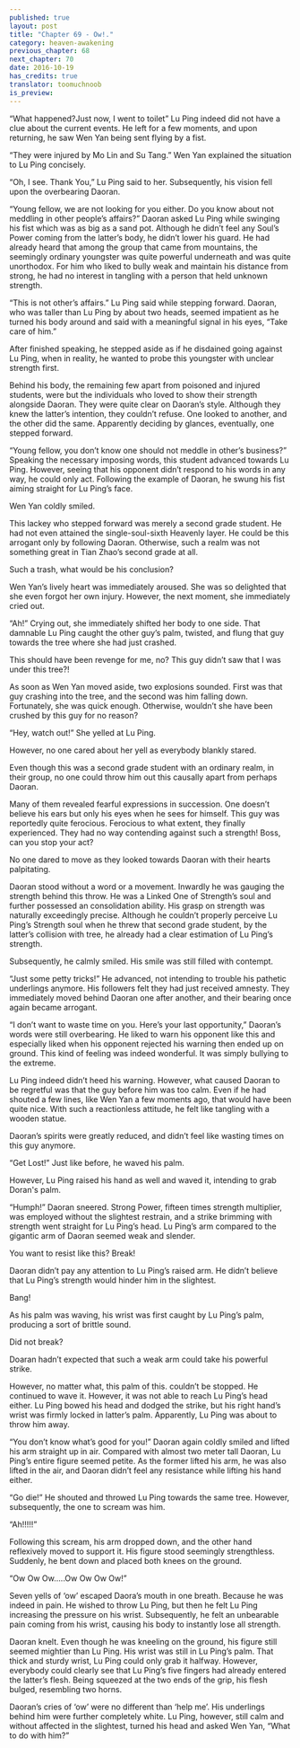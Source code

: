 ```yaml
---
published: true
layout: post
title: "Chapter 69 - Ow!."
category: heaven-awakening
previous_chapter: 68
next_chapter: 70
date: 2016-10-19
has_credits: true
translator: toomuchnoob
is_preview:
---
```

“What happened?Just now, I went to toilet” Lu Ping indeed did not have a clue about the current events. He left for a few moments, and upon returning, he saw Wen Yan being sent flying by a fist.

“They were injured by Mo Lin and Su Tang.” Wen Yan explained the situation to Lu Ping concisely.

“Oh, I see. Thank You,” Lu Ping said to her. Subsequently, his vision fell upon the overbearing Daoran.
<!--more-->

“Young fellow, we are not looking for you either. Do you know about not meddling in other people’s affairs?” Daoran asked Lu Ping while swinging his fist which was as big as a sand pot. Although he didn’t feel any Soul’s Power coming from the latter’s body, he didn’t lower his guard. He had already heard that among the group that came from mountains, the seemingly ordinary youngster was quite powerful underneath and was quite unorthodox. For him who liked to bully weak and maintain his distance from strong, he had no interest in tangling with a person that held unknown strength.

“This is not other’s affairs.” Lu Ping said while stepping forward. Daoran, who was taller than Lu Ping by about two heads, seemed impatient as he turned his body around and said with a meaningful signal in his eyes, “Take care of him.” 

After finished speaking, he stepped aside as if he disdained going against Lu Ping, when in reality, he wanted to probe this youngster with unclear strength first.

Behind his body, the remaining few apart from poisoned and injured students, were but the individuals who loved to show their strength alongside Daoran. They were quite clear on Daoran’s style. Although they knew the latter’s intention, they couldn’t refuse. One looked to another, and the other did the same. Apparently deciding by glances, eventually, one stepped forward.

“Young fellow, you don’t know one should not meddle in other’s business?” Speaking the necessary imposing words, this student advanced towards Lu Ping. However, seeing that his opponent didn’t respond to his words in any way, he could only act. Following the example of Daoran, he swung his fist aiming straight for Lu Ping’s face.

Wen Yan coldly smiled.

This lackey who stepped forward was merely a second grade student. He had not even attained the single-soul-sixth Heavenly layer. He could be this arrogant only by following Daoran. Otherwise, such a realm was not something great in Tian Zhao’s second grade at all.

Such a trash, what would be his conclusion?

Wen Yan’s lively heart was immediately aroused. She was so delighted that she even forgot her own injury. However, the next moment, she immediately cried out.

“Ah!” Crying out, she immediately shifted her body to one side. That damnable Lu Ping caught the other guy’s palm, twisted, and flung that guy towards the tree where she had just crashed.

This should have been revenge for me, no? This guy didn’t saw that I was under this tree?!

As soon as Wen Yan moved aside, two explosions sounded. First was that guy crashing into the tree, and the second was him falling down. Fortunately, she was quick enough. Otherwise, wouldn’t she have been crushed by this guy for no reason?

“Hey, watch out!” She yelled at Lu Ping.

However, no one cared about her yell as everybody blankly stared.

Even though this was a second grade student with an ordinary realm, in their group, no one could throw him out this causally apart from perhaps Daoran.

Many of them revealed fearful expressions in succession. One doesn’t believe his ears but only his eyes when he sees for himself. This guy was reportedly quite ferocious. Ferocious to what extent, they finally experienced. They had no way contending against such a strength! Boss, can you stop your act?

No one dared to move as they looked towards Daoran with their hearts palpitating.

Daoran stood without a word or a movement. Inwardly he was gauging the strength behind this throw. He was a Linked One of Strength’s soul and further possessed an consolidation ability. His grasp on strength was naturally exceedingly precise. Although he couldn’t properly perceive Lu Ping’s Strength soul when he threw that second grade student, by the latter’s collision with tree, he already had a clear estimation of Lu Ping’s strength.

Subsequently, he calmly smiled. His smile was still filled with contempt.

“Just some petty tricks!” He advanced, not intending to trouble his pathetic underlings anymore. His followers felt they had just received amnesty. They immediately moved behind Daoran one after another, and their bearing once again became arrogant.

“I don’t want to waste time on you. Here’s your last opportunity,”  Daoran’s words were still overbearing. He liked to warn his opponent like this and especially liked when his opponent rejected his warning then ended up on ground. This kind of feeling was indeed wonderful. It was simply bullying to the extreme.

Lu Ping indeed didn’t heed his warning. However, what caused Daoran to be regretful was that the guy before him was too calm. Even if he had shouted a few lines, like Wen Yan a few moments ago, that would have been quite nice. With such a reactionless attitude, he felt like tangling with a wooden statue.

Daoran’s spirits were greatly reduced, and didn’t feel like wasting times on this guy anymore.

“Get Lost!” Just like before, he waved his palm.

However, Lu Ping raised his hand as well and waved it, intending to grab Doran's palm.

“Humph!” Daoran sneered. Strong Power, fifteen times strength multiplier, was employed without the slightest restrain, and a strike brimming with strength went straight for Lu Ping’s head. Lu Ping’s arm compared to the gigantic arm of Daoran seemed weak and slender.

You want to resist like this? Break!

Daoran didn’t pay any attention to Lu Ping’s raised arm. He didn’t believe that Lu Ping’s strength would hinder him in the slightest.

Bang!

As his palm was waving, his wrist was first caught by Lu Ping’s palm, producing a sort of brittle sound.

Did not break?

Doaran hadn’t expected that such a weak arm could take his powerful strike.

However, no matter what, this palm of this.  couldn’t be stopped. He continued to wave it. However, it was not able to reach Lu Ping’s head either. Lu Ping bowed his head and dodged the strike, but his right hand’s wrist was firmly locked in latter’s palm. Apparently, Lu Ping was about to throw him away.

“You don’t know what’s good for you!” Daoran again coldly smiled and lifted his arm straight up in air. Compared with almost two meter tall Daoran, Lu Ping’s entire figure seemed petite. As the former lifted his arm, he was also lifted in the air, and Daoran didn’t feel any resistance while lifting his hand either.

“Go die!” He shouted and throwed Lu Ping towards the same tree. However, subsequently, the one to scream was him.

“Ah!!!!!”

Following this scream, his arm dropped down, and the other hand reflexively moved to support it. His figure stood seemingly strengthless. Suddenly, he bent down and placed both knees on the ground.



“Ow Ow Ow…..Ow Ow Ow Ow!” 

Seven yells of ‘ow’ escaped Daora’s mouth in one breath. Because he was indeed in pain. He wished to throw Lu Ping, but then he felt Lu Ping increasing the pressure on his wrist. Subsequently, he felt an unbearable pain coming from his wrist, causing his body to instantly lose all strength.

Daoran knelt. Even though he was kneeling on the ground, his figure still seemed mightier than Lu Ping. His wrist was still in Lu Ping’s palm. That thick and sturdy wrist, Lu Ping could only grab it halfway. However, everybody could clearly see that Lu Ping’s five fingers had already entered the latter’s flesh. Being squeezed at the two ends of the grip, his flesh bulged, resembling two horns.

Daoran’s cries of ‘ow’ were no different than ‘help me’. His underlings behind him were further completely white. Lu Ping, however, still calm and without affected in the slightest, turned his head and asked Wen Yan, “What to do with him?”

